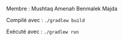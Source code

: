 Membre : 
Mushtaq Amenah
Benmalek Majda

Compilé avec : 
```./gradlew build```

Exécuté avec : 
```./gradlew run``` 
